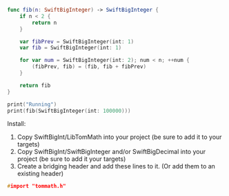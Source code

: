 ```swift
func fib(n: SwiftBigInteger) -> SwiftBigInteger {
    if n < 2 {
        return n
    }

    var fibPrev = SwiftBigInteger(int: 1)
    var fib = SwiftBigInteger(int: 1)

    for var num = SwiftBigInteger(int: 2); num < n; ++num {
        (fibPrev, fib) = (fib, fib + fibPrev)
    }

    return fib
}

print("Running")
print(fib(SwiftBigInteger(int: 100000)))
```
Install:

1. Copy SwiftBigInt/LibTomMath into your project (be sure to add it to your targets)
2. Copy SwiftBigInt/SwiftBigInteger and/or SwiftBigDecimal into your project (be sure to add it your targets)
3. Create a bridging header and add these lines to it. (Or add them to an existing header)

```c
#import "tommath.h"
```
